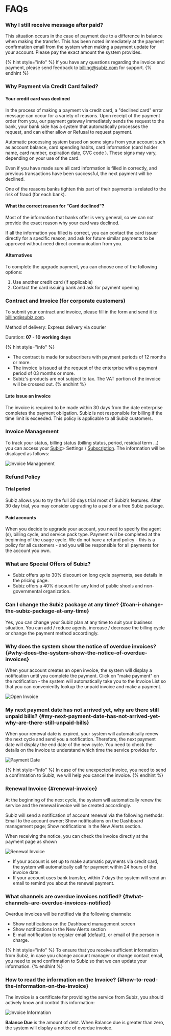 # FAQs

### Why I still receive message after paid?

This situation occurs in the case of payment due to a difference in balance when making the transfer. This has been noted immediately at the payment confirmation email from the system when making a payment update for your account. Please pay the exact amount the system provides.

{% hint style="info" %}
If you have any questions regarding the invoice and payment, please send feedback to [billing@subiz.com](mailto:billing@subiz.com) for support.
{% endhint %}

### Why Payment via Credit Card failed?

#### Your credit card was declined

In the process of making a payment via credit card, a "declined card" error message can occur for a variety of reasons. Upon receipt of the payment order from you, our payment gateway immediately sends the request to the bank, your bank side has a system that automatically processes the request, and can either allow or Refusal to request payment.

Automatic processing system based on some signs from your account such as account balance, card spending habits, card information \(card holder name, card number, expiration date, CVC code \). These signs may vary, depending on your use of the card.

Even if you have made sure all card information is filled in correctly, and previous transactions have been successful, the next payment will be declined.

One of the reasons banks tighten this part of their payments is related to the risk of fraud \(for each bank\).

#### What the correct reason for "Card declined"?

Most of the information that banks offer is very general, so we can not provide the exact reason why your card was declined.

If all the information you filled is correct, you can contact the card issuer directly for a specific reason, and ask for future similar payments to be approved without need direct communication from you.

#### Alternatives

To complete the upgrade payment, you can choose one of the following options:

1. Use another credit card \(if applicable\)
2. Contact the card issuing bank and ask for payment opening

### Contract and Invoice \(for corporate customers\)

To submit your contract and invoice, please fill in the form and send it to [billing@subiz.com](mailto:billing@subiz.com).

Method of delivery: Express delivery via courier

Duration: **07 - 10 working days**

{% hint style="info" %}
* The contract is made for subscribers with payment periods of 12 months or more.
* The invoice is issued at the request of the enterprise with a payment period of 03 months or more.
* Subiz's products are not subject to tax. The VAT portion of the invoice will be crossed out.
{% endhint %}

#### Late issue an invoice

The invoice is required to be made within 30 days from the date enterprise completes the payment obligation. Subiz is not responsible for billing if the time limit is exceeded. This policy is applicable to all Subiz customers.

### Invoice Management

To track your status, billing status \(billing status, period, residual term ...\) you can access your [Subiz](https://app.subiz.com/subscription)&gt; Settings / [Subscription](https://app.subiz.com/payment-home). The information will be displayed as follows:

![Invoice Management](https://lh6.googleusercontent.com/Wyk4gvZtrfwvbCatYMNXk_Q6iHtgIvvrnAk4K5m89OMi-zYAAgQglgLLT6LW3NENwFzA40LaB-O94fM65NELF5KiOAKXPv_uzxT6dXi9o2GXqTZMk2APEsRtM2Iev61OQSKFIGOn)

### Refund Policy

#### Trial period

Subiz allows you to try the full 30 days trial most of Subiz’s features. After 30 day trial, you may consider upgrading to a paid or a free Subiz package.

#### Paid accounts

When you decide to upgrade your account, you need to specify the agent \(s\), billing cycle, and service pack type. Payment will be completed at the beginning of the usage cycle. We do not have a refund policy - this is a policy for all customers - and you will be responsible for all payments for the account you own.

### What are Special Offers of Subiz?

* Subiz offers up to 30% discount on long cycle payments, see details in the pricing page.
* Subiz offers a 40% discount for any kind of public shools and non-governmental organization.

### Can I change the Subiz package at any time? {#can-i-change-the-subiz-package-at-any-time}

Yes, you can change your Subiz plan at any time to suit your business situation. You can add / reduce agents, increase / decrease the billing cycle or change the payment method accordingly.

### Why does the system show the notice of overdue invoices? {#why-does-the-system-show-the-notice-of-overdue-invoices}

When your account creates an open invoice, the system will display a notification until you complete the payment. Click on "make payment" on the notification - the system will automatically take you to the Invoice List so that you can conveniently lookup the unpaid invoice and make a payment.

![Open Invoice](../.gitbook/assets/open-invoice%20%282%29.png)

### My next payment date has not arrived yet, why are there still unpaid bills? {#my-next-payment-date-has-not-arrived-yet-why-are-there-still-unpaid-bills}

When your renewal date is expired, your system will automatically renew the next cycle and send you a notification. Therefore, the next payment date will display the end date of the new cycle. You need to check the details on the invoice to understand which time the service provides for.

![Payment Date](../.gitbook/assets/payment-date.png)

{% hint style="info" %}
In case of the unexpected invoice, you need to send a confirmation to Subiz, we will help you cancel the invoice.
{% endhint %}

### Renewal Invoice {#renewal-invoice}

At the beginning of the next cycle, the system will automatically renew the service and the renewal invoice will be created accordingly.

Subiz will send a notification of account renewal via the following methods: Email to the account owner; Show notifications on the Dashboard management page; Show notifications in the New Alerts section.

When receiving the notice, you can check the invoice directly at the payment page as shown

![Renewal Invoice](../.gitbook/assets/renewwal-invoice.png)

* If your account is set up to make automatic payments via credit card, the system will automatically call for payment within 24 hours of the invoice date.
* If your account uses bank transfer, within 7 days the system will send an email to remind you about the renewal payment.

### What channels are overdue invoices notified? {#what-channels-are-overdue-invoices-notified}

Overdue invoices will be notified via the following channels:

* Show notifications on the Dashboard management screen
* Show notifications in the New Alerts section
* E-mail notification to register email \(default\), or email of the person in charge.

{% hint style="info" %}
To ensure that you receive sufficient information from Subiz, in case you change account manager or change contact email, you need to send confirmation to Subiz so that we can update your information.
{% endhint %}

### How to read the information on the Invoice? {#how-to-read-the-information-on-the-invoice}

The invoice is a certificate for providing the service from Subiz, you should actively know and control this information:

![Invoice Information](../.gitbook/assets/invoice-information.png)

**Balance Due** is the amount of debt. When Balance due is greater than zero, the system will display a notice of overdue invoice.

